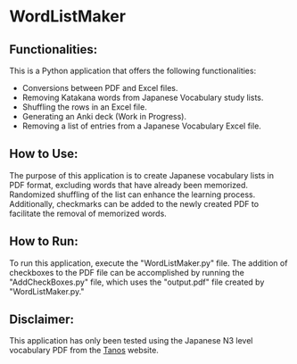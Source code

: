 # WordListMaker
## Functionalities:
This is a Python application that offers the following functionalities:
* Conversions between PDF and Excel files.
* Removing Katakana words from Japanese Vocabulary study lists.
* Shuffling the rows in an Excel file.
* Generating an Anki deck (Work in Progress).
* Removing a list of entries from a Japanese Vocabulary Excel file.
  
## How to Use:
The purpose of this application is to create Japanese vocabulary lists in PDF format, excluding words that have already been memorized. Randomized shuffling of the list can enhance the learning process. Additionally, checkmarks can be added to the newly created PDF to facilitate the removal of memorized words.

## How to Run:
To run this application, execute the "WordListMaker.py" file. The addition of checkboxes to the PDF file can be accomplished by running the "AddCheckBoxes.py" file, which uses the "output.pdf" file created by "WordListMaker.py."

## Disclaimer:
This application has only been tested using the Japanese N3 level vocabulary PDF from the [Tanos](https://www.tanos.co.uk/jlpt/jlpt3/vocab/VocabList.N3.pdf) website.

